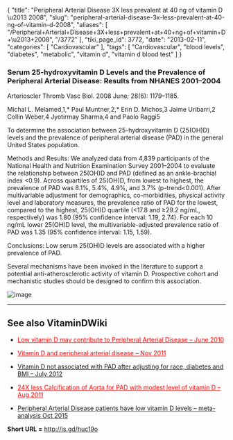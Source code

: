 {
    "title": "Peripheral Arterial Disease 3X less prevalent at 40 ng of vitamin D \u2013 2008",
    "slug": "peripheral-arterial-disease-3x-less-prevalent-at-40-ng-of-vitamin-d-2008",
    "aliases": [
        "/Peripheral+Arterial+Disease+3X+less+prevalent+at+40+ng+of+vitamin+D+\u2013+2008",
        "/3772"
    ],
    "tiki_page_id": 3772,
    "date": "2013-02-11",
    "categories": [
        "Cardiovascular"
    ],
    "tags": [
        "Cardiovascular",
        "blood levels",
        "diabetes",
        "metabolic",
        "vitamin d",
        "vitamin d blood test"
    ]
}


### Serum 25-hydroxyvitamin D Levels and the Prevalence of Peripheral Arterial Disease: Results from NHANES 2001–2004

Arterioscler Thromb Vasc Biol. 2008 June; 28(6): 1179–1185.

Michal L. Melamed,1,* Paul Muntner,2,* Erin D. Michos,3 Jaime Uribarri,2 Collin Weber,4 Jyotirmay Sharma,4 and Paolo Raggi5

To determine the association between 25-hydroxyvitamin D (25(OH)D) levels and the prevalence of peripheral arterial disease (PAD) in the general United States population.

Methods and Results: We analyzed data from 4,839 participants of the National Health and Nutrition Examination Survey 2001–2004 to evaluate the relationship between 25(OH)D and PAD (defined as an ankle-brachial index <0.9). Across quartiles of 25(OH)D, from lowest to highest, the prevalence of PAD was 8.1%, 5.4%, 4.9%, and 3.7% (p-trend<0.001). After multivariable adjustment for demographics, co-morbidities, physical activity level and laboratory measures, the prevalence ratio of PAD for the lowest, compared to the highest, 25(OH)D quartile (<17.8 and ≥29.2 ng/mL, respectively) was 1.80 (95% confidence interval: 1.19, 2.74). For each 10 ng/mL lower 25(OH)D level, the multivariable-adjusted prevalence ratio of PAD was 1.35 (95% confidence interval: 1.15, 1.59).

Conclusions: Low serum 25(OH)D levels are associated with a higher prevalence of PAD. 

Several mechanisms have been invoked in the literature to support a potential anti-atherosclerotic activity of vitamin D. Prospective cohort and mechanistic studies should be designed to confirm this association.

<img src="/attachments/d3.mock.jpg" alt="image"> 

---

## See also VitaminDWiki

* <a href="/posts/low-vitamin-d-may-contribute-to-peripheral-arterial-disease" style="color: red; text-decoration: underline;" title="This post/category does not exist yet: Low vitamin D may contribute to Peripheral Arterial Disease – June 2010">Low vitamin D may contribute to Peripheral Arterial Disease – June 2010</a>

* <a href="/posts/vitamin-d-and-peripheral-arterial-disease" style="color: red; text-decoration: underline;" title="This post/category does not exist yet: Vitamin D and peripheral arterial disease – Nov 2011">Vitamin D and peripheral arterial disease – Nov 2011</a>

* [Vitamin D not associated with PAD after adjusting for race, diabetes and BMI – July 2012](/posts/vitamin-d-not-associated-with-pad-after-adjusting-for-race-diabetes-and-bmi)

* <a href="/posts/24x-less-calcification-of-aorta-for-pad-with-modest-level-of-vitamin-d" style="color: red; text-decoration: underline;" title="This post/category does not exist yet: 24X less Calcification of Aorta for PAD with modest level of vitamin D – Aug 2011">24X less Calcification of Aorta for PAD with modest level of vitamin D – Aug 2011</a>

* [Peripheral Arterial Disease patients have low vitamin D levels – meta-analysis Oct 2015](/posts/peripheral-arterial-disease-patients-have-low-vitamin-d-levels-meta-analysis)

 **Short URL =**  http://is.gd/huc19o